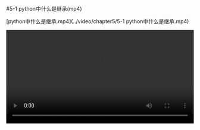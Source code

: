 #5-1 python中什么是继承(mp4)

[python中什么是继承.mp4](../video/chapter5/5-1 python中什么是继承.mp4)

<video width="100%" controls="controls">
<source src="../video/chapter5/5-1 python中什么是继承.mp4">
</video>